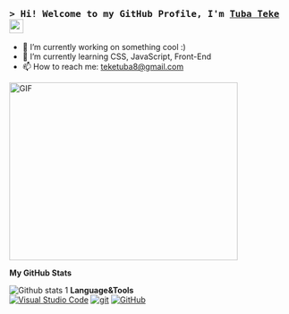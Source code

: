 ### <samp>&gt; Hi! Welcome to my GitHub Profile, I'm <a href="https://gkassym.netlify.app" target="_blank">Tuba Teke</a> <img src="https://media.giphy.com/media/hvRJCLFzcasrR4ia7z/giphy.gif" width="25"> </samp>



<!-- HEAD -->

- 🔭 I’m currently working on something cool :)
- 🌱 I’m currently learning CSS, JavaScript, Front-End
- 📫 How to reach me: teketuba8@gmail.com
<!-- - ⚡ Fun fact: ... -->
<!-- - 👯 I’m looking to collaborate on ... -->
<!-- - 🤔 I’m looking for help with ... -->
<!-- - 💬 Ask me about anything, I am happy to that -->
<!-- - 😄 Pronouns: ...-->
<img align="align" alt="GIF" src="https://github.com/Gapur/Gapur/blob/main/assets/coding.gif?raw=true" width="408" height="318" />

**My GitHub Stats**

![Github stats 1](https://github-readme-stats.vercel.app/api?username=tubateke&show_icons=true&theme=gradient) 
**Language&Tools**
<br>
[![Visual Studio Code](https://img.shields.io/badge/--007ACC?logo=visual%20studio%20code&logoColor=ffffff)](https://code.visualstudio.com/)
[![git](https://img.shields.io/badge/--F05032?logo=git&logoColor=ffffff)](http://git-scm.com/)
[![GitHub](https://img.shields.io/badge/--181717?logo=github&logoColor=ffffff)](https://github.com/)

